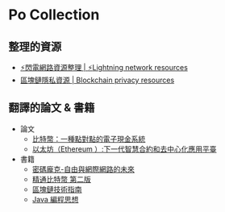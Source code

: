 # Po Collection
## 整理的資源
* [:zap:閃電網路資源整理 | :zap:Lightning network resources](https://github.com/ChenPoWei/Lightning_network_resources_zh)
* [區塊鏈隱私資源 | Blockchain privacy resources](https://github.com/ChenPoWei/blockchain_privacy_resources_zh)
## 翻譯的論文 & 書籍
* 論文
  * [比特幣：一種點對點的電子現金系統](https://github.com/ChenPoWei/bitcoin_whitepaper_zh)
  * [以太坊（Ethereum ）:下一代智慧合約和去中心化應用平臺](https://github.com/ChenPoWei/ethereum_whitepaper_zh)
* 書籍
  * [密碼龐克-自由與網際網路的未來](https://github.com/ChenPoWei/cyherpunksbook_zh)
  * [精通比特幣 第二版](https://github.com/ChenPoWei/bitcoinbook_2nd_zh)
  * [區塊鏈技術指南](https://github.com/ChenPoWei/blockchain_guide_zh)
  * [Java 編程思想](https://github.com/ChenPoWei/thinking_in_java_zh)
